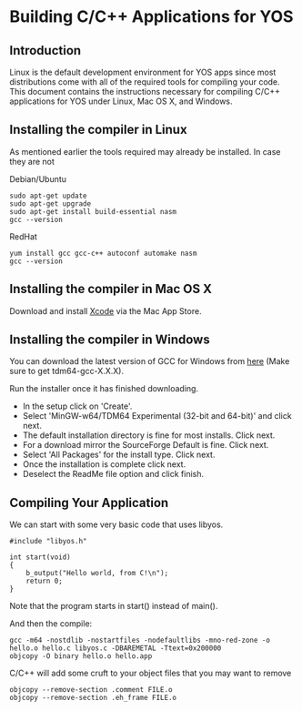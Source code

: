 Building C/C++ Applications for YOS
============================================

Introduction
------------

Linux is the default development environment for YOS apps since most distributions come with all of the required tools for compiling your code. This document contains the instructions necessary for compiling C/C++ applications for YOS under Linux, Mac OS X, and Windows.

Installing the compiler in Linux
--------------------------------

As mentioned earlier the tools required may already be installed. In case they are not 

Debian/Ubuntu

	sudo apt-get update
	sudo apt-get upgrade
	sudo apt-get install build-essential nasm
	gcc --version

RedHat

	yum install gcc gcc-c++ autoconf automake nasm
	gcc --version


Installing the compiler in Mac OS X
-----------------------------------

Download and install [Xcode](http://itunes.apple.com/us/app/xcode/id497799835) via the Mac App Store.


Installing the compiler in Windows
----------------------------------

You can download the latest version of GCC for Windows from [here](http://tdm-gcc.tdragon.net/download) (Make sure to get tdm64-gcc-X.X.X).

Run the installer once it has finished downloading.

- In the setup click on 'Create'.
- Select 'MinGW-w64/TDM64 Experimental (32-bit and 64-bit)' and click next.
- The default installation directory is fine for most installs. Click next.
- For a download mirror the SourceForge Default is fine. Click next.
- Select 'All Packages' for the install type. Click next.
- Once the installation is complete click next.
- Deselect the ReadMe file option and click finish.


Compiling Your Application
--------------------------

We can start with some very basic code that uses libyos.

	#include "libyos.h"
	
	int start(void)
	{
		b_output("Hello world, from C!\n");
		return 0;
	}

Note that the program starts in start() instead of main().

And then the compile:

	gcc -m64 -nostdlib -nostartfiles -nodefaultlibs -mno-red-zone -o hello.o hello.c libyos.c -DBAREMETAL -Ttext=0x200000
	objcopy -O binary hello.o hello.app

C/C++ will add some cruft to your object files that you may want to remove

	objcopy --remove-section .comment FILE.o
	objcopy --remove-section .eh_frame FILE.o

